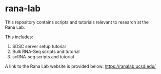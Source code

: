 # rana-lab

This repository contains scripts and tutorials relevant to research at the Rana Lab.

This includes:
1. SDSC server setup tutorial
2. Bulk RNA-Seq scripts and tutorial
3. scRNA-seq scripts and tutorial

A link to the Rana Lab website is provided below:
https://ranalab.ucsd.edu/

